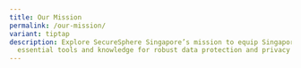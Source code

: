 ```yaml
---
title: Our Mission
permalink: /our-mission/
variant: tiptap
description: Explore SecureSphere Singapore’s mission to equip Singaporeans with
  essential tools and knowledge for robust data protection and privacy
---
```

